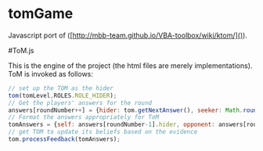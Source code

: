 # tomGame

Javascript port of ([http://mbb-team.github.io/VBA-toolbox/wiki/ktom/]()).

#ToM.js

This is the engine of the project (the html files are merely implementations). ToM is invoked as follows:

```javascript
// set up the TOM as the hider
tom(tomLevel,ROLES.ROLE_HIDER);
// Get the players' answers for the round
answers[roundNumber++] = {hider: tom.getNextAnswer(), seeker: Math.round(Math.random())];
// Format the answers appropriately for ToM
tomAnswers = {self: answers[roundNumber-1].hider, opponent: answers[roundNumber-1].seeker};
// get TOM to update its beliefs based on the evidence
tom.processFeedback(tomAnswers);
```
